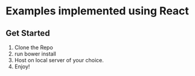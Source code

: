 # Examples implemented using React

## Get Started
1. Clone the Repo
2. run bower install
3. Host on local server of your choice.
4. Enjoy!